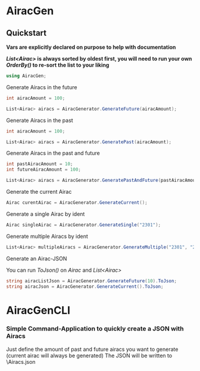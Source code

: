 # AiracGen

## Quickstart

**Vars are explicitly declared on purpose to help with documentation**

**_List\<Airac\>_ is always sorted by oldest first, you will need to run your own _OrderBy()_ to re-sort the list to your liking**



```cs
using AiracGen;
```

Generate Airacs in the future

```cs
int airacAmount = 100;

List<Airac> airacs = AiracGenerator.GenerateFuture(airacAmount);
```

Generate Airacs in the past

```cs
int airacAmount = 100;

List<Airac> airacs = AiracGenerator.GeneratePast(airacAmount);
```

Generate Airacs in the past and future

```cs
int pastAiracAmount = 10;
int futureAiracAmount = 100;

List<Airac> airacs = AiracGenerator.GeneratePastAndFuture(pastAiracAmount, futureAiracAmount);
```

Generate the current Airac

```cs
Airac curentAirac = AiracGenerator.GenerateCurrent();
```

Generate a single Airac by ident

```cs
Airac singleAirac = AiracGenerator.GenerateSingle("2301");
```

Generate multiple Airacs by ident

```cs
List<Airac> multipleAiracs = AiracGenerator.GenerateMultiple("2301", "2302", "2303");
```

Generate an Airac-JSON

You can run *ToJson()* on *Airac* and *List\<Airac\>*

```cs
string airacListJson = AiracGenerator.GenerateFuture(10).ToJson;
string airacJson = AiracGenerator.GenerateCurrent().ToJson;
```

# AiracGenCLI

### Simple Command-Application to quickly create a JSON with Airacs

Just define the amount of past and future airacs you want to generate (current airac will always be generated)
The JSON will be written to <currentDir>\Airacs.json
